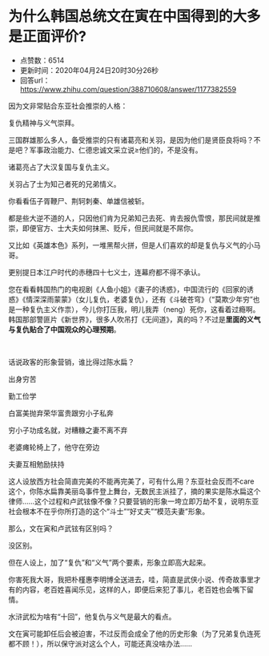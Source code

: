 # 为什么韩国总统文在寅在中国得到的大多是正面评价?
- 点赞数：6514
- 更新时间：2020年04月24日20时30分26秒
- 回答url：https://www.zhihu.com/question/388710608/answer/1177382559
<body>
 <p data-pid="1wi839kU">因为文非常贴合东亚社会推崇的人格：</p>
 <p data-pid="7ph-bKXo">复仇精神与义气崇拜。</p>
 <p data-pid="zA4DxSsK">三国群雄那么多人，备受推崇的只有诸葛亮和关羽，是因为他们是贤臣良将吗？不是吧？军事政治能力、仁德忠诚文采立说≥他们的，不是没有。</p>
 <p data-pid="sr3C0x3e">诸葛亮占了大汉复国与复仇主义。</p>
 <p data-pid="D_wlDeP4">关羽占了士为知己者死的兄弟情义。</p>
 <p data-pid="1LT2uS2D">你看看伍子胥鞭尸、荆轲刺秦、单雄信被斩。</p>
 <p data-pid="l6pWhn-H">都是些大逆不道的人，只因他们肯为兄弟知己去死、肯去报仇雪恨，那民间就是推崇，即便官方、士大夫如何抹黑、贬斥，但民间就是不屌你。</p>
 <p data-pid="hQ4o7_C0">又比如《英雄本色》系列，一堆黑帮火拼，但是人们喜欢的却是复仇与义气的小马哥。</p>
 <p data-pid="d5S_yvlv">更别提日本江户时代的赤穗四十七义士，连幕府都不得不承认。</p>
 <p data-pid="iST1FgcI">您在看看韩国热门的电视剧《人鱼小姐》《妻子的诱惑》，中国流行的《回家的诱惑》《情深深雨蒙蒙》（女儿复仇，老婆复仇），还有《斗破苍穹》（“莫欺少年穷”也是一种复仇主义作祟），今儿你打压我，明儿我弄（neng）死你，这看着过瘾啊。韩国那部警匪片《新世界》，很多人吹吊打《无间道》，真的吗？不过是<b>里面的义气与复仇贴合了中国观众的心理预期</b>。</p>
 <p class="ztext-empty-paragraph"><br></p>
 <p data-pid="zuQ_OZRq">话说政客的形象营销，谁比得过陈水扁？</p>
 <p data-pid="Tjzhiigk">出身穷苦</p>
 <p data-pid="DlIW_App">勤工俭学</p>
 <p data-pid="XYS6A2RU">白富美抛弃荣华富贵跟穷小子私奔</p>
 <p data-pid="p7HvAcY9">穷小子功成名就，对糟糠之妻不离不弃</p>
 <p data-pid="U3i0Bdqa">老婆瘫轮椅上了，他守在旁边</p>
 <p data-pid="iXoDutaL">夫妻互相勉励扶持</p>
 <p data-pid="ItdDL-91">这人设放西方社会简直完美的不能再完美了，可有什么用？东亚社会反而不care这个，你陈水扁靠美丽岛事件登上舞台，无数民主派挂了，摘的果实是陈水扁这个律师……这个过程和卢武铉像不像？只要营销的形象一垮立即万劫不复，说明东亚社会根本不在乎你所打造的这个“斗士”“好丈夫”“模范夫妻”形象。</p>
 <p data-pid="K3XZTq60">那么，文在寅和卢武铉有区别吗？</p>
 <p data-pid="lmwQ2yNU">没区别。</p>
 <p data-pid="zLyhLFrQ">但在人设上，加了“复仇”和“义气”两个要素，形象立即高大起来。</p>
 <p data-pid="PD_Ba8J2">你害死我大哥，我把朴槿惠李明博全送进去，哇，简直是武侠小说、传奇故事里才有的内容，老百姓喜闻乐见，这样的人，即便后来犯了事儿，老百姓也会嘴下留情。</p>
 <p data-pid="7ExyK3Pz">水浒武松为啥有“十回”，他复仇与义气是最大的看点。</p>
 <p data-pid="fQRbtlXU">文在寅可能卸任后会被迫害，不过反而会成全了他的历史形象（为了兄弟复仇连死都不顾！），所以保守派对这么个人，可能还真没啥办法……</p>
</body>